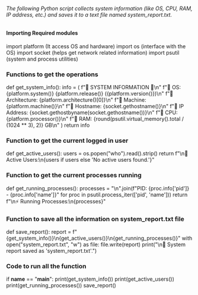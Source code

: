 ###### The following Python script collects system information (like OS, CPU, RAM, IP address, etc.) and saves it to a text file named system_report.txt.



#### Importing Required modules

import platform  (It access OS and hardware)
import os (interface with the OS)
import socket (helps get network related information)
import psutil (system and process utilities)


### Functions to get the operations
def get_system_info():
    info = (
        f"🔹 SYSTEM INFORMATION 🔹\n"
        f"📌 OS: {platform.system()} {platform.release()} ({platform.version()})\n"
        f"📌 Architecture: {platform.architecture()[0]}\n"
        f"📌 Machine: {platform.machine()}\n"
        f"📌 Hostname: {socket.gethostname()}\n"
        f"📌 IP Address: {socket.gethostbyname(socket.gethostname())}\n"
        f"📌 CPU: {platform.processor()}\n"
        f"📌 RAM: {round(psutil.virtual_memory().total / (1024 ** 3), 2)} GB\n"
    )
    return info


### Function to get the current logged in user
def get_active_users():
    users = os.popen("who").read().strip()
    return f"\n👤 Active Users:\n{users if users else 'No active users found.'}"


### Function to get the current processes running
def get_running_processes():
    processes = "\n".join(f"PID: {proc.info['pid']} - {proc.info['name']}" for proc in psutil.process_iter(['pid', 'name']))
    return f"\n⚡ Running Processes:\n{processes}"


### Function to save all the information on system_report.txt file
def save_report():
    report = f"{get_system_info()}\n{get_active_users()}\n{get_running_processes()}"
    with open("system_report.txt", "w") as file:
        file.write(report)
    print("\n📂 System report saved as 'system_report.txt'.")



### Code to run all the function
if __name__ == "__main__":
    print(get_system_info())
    print(get_active_users())
    print(get_running_processes())
    save_report()
